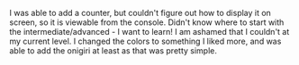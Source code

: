 I was able to add a counter, but couldn't figure out how to display it on screen, so it is viewable from the console. Didn't know where to start with the intermediate/advanced - I want to learn! I am ashamed that I couldn't at my current level. 
I changed the colors to something I liked more, and was able to add the onigiri at least as that was pretty simple. 